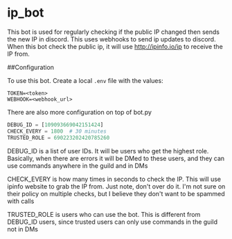 # ip_bot
 This bot is used for regularly checking if the public IP changed then sends the new IP in discord. This uses webhooks to send ip updates to discord.
 When this bot check the public ip, it will use http://ipinfo.io/ip to receive the IP from.
 
 ##Configuration
 
 To use this bot. Create a local ``.env`` file with the values:
 
```
TOKEN=<token>
WEBHOOK=<webhook_url>
```

There are also more configuration on top of bot.py

```Python
DEBUG_ID = [109093669042151424]
CHECK_EVERY = 1800  # 30 minutes
TRUSTED_ROLE = 690223202420785260
```
DEBUG_ID is a list of user IDs. It will be users who get the highest role. Basically, when there are errors it will be DMed to these users, and they can use commands anywhere in the guild and in DMs

CHECK_EVERY is how many times in seconds to check the IP. This will use ipinfo website to grab the IP from. Just note, don't over do it. I'm not sure on their policy on multiple checks, but I believe they don't want to be spammed with calls

TRUSTED_ROLE is users who can use the bot. This is different from DEBUG_ID users, since trusted users can only use commands in the guild not in DMs
